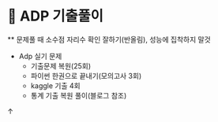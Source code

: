 # :pencil: ADP 기출풀이

** 문제풀 때 소수점 자리수 확인 잘하기(반올림), 성능에 집착하지 말것
- Adp 실기 문제
  - 기출문제 복원(25회)
  - 파이썬 한권으로 끝내기(모의고사 3회)
  - kaggle 기출 4회
  - 통계 기출 복원 풀이(블로그 참조)


↑
